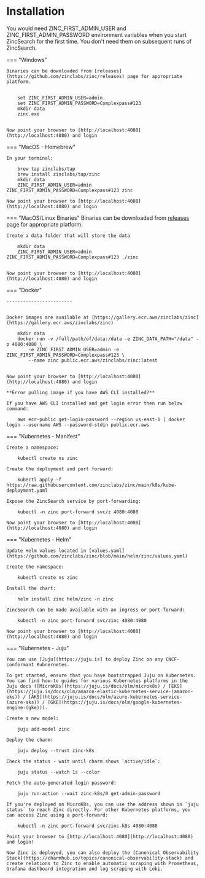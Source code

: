 # Installation

You would need ZINC_FIRST_ADMIN_USER and ZINC_FIRST_ADMIN_PASSWORD environment variables when you start ZincSearch for the first time. You don't need them on subsequent runs of ZincSearch.



=== "Windows" 

    Binaries can be downloaded from [releases](https://github.com/zinclabs/zinc/releases) page for appropriate platform.


        set ZINC_FIRST_ADMIN_USER=admin
        set ZINC_FIRST_ADMIN_PASSWORD=Complexpass#123
        mkdir data
        zinc.exe


    Now point your browser to [http://localhost:4080](http://localhost:4080) and login

=== "MacOS - Homebrew"

    In your terminal:

        brew tap zinclabs/tap
        brew install zinclabs/tap/zinc
        mkdir data
        ZINC_FIRST_ADMIN_USER=admin ZINC_FIRST_ADMIN_PASSWORD=Complexpass#123 zinc 

    Now point your browser to [http://localhost:4080](http://localhost:4080) and login

=== "MacOS/Linux Binaries"
    Binaries can be downloaded from [releases](https://github.com/zinclabs/zinc/releases) page for appropriate platform.

    Create a data folder that will store the data

        mkdir data
        ZINC_FIRST_ADMIN_USER=admin ZINC_FIRST_ADMIN_PASSWORD=Complexpass#123 ./zinc 


    Now point your browser to [http://localhost:4080](http://localhost:4080) and login

=== "Docker"

    ------------------------


    Docker images are available at [https://gallery.ecr.aws/zinclabs/zinc](https://gallery.ecr.aws/zinclabs/zinc)

        mkdir data
        docker run -v /full/path/of/data:/data -e ZINC_DATA_PATH="/data" -p 4080:4080 \
            -e ZINC_FIRST_ADMIN_USER=admin -e ZINC_FIRST_ADMIN_PASSWORD=Complexpass#123 \
            --name zinc public.ecr.aws/zinclabs/zinc:latest


    Now point your browser to [http://localhost:4080](http://localhost:4080) and login

    **Error pulling image if you have AWS CLI installed?**

    If you have AWS CLI installed and get login error then run below command:

        aws ecr-public get-login-password --region us-east-1 | docker login --username AWS --password-stdin public.ecr.aws


=== "Kubernetes - Manifest"

    Create a namespace:

        kubectl create ns zinc

    Create the deployment and port forward:

        kubectl apply -f https://raw.githubusercontent.com/zinclabs/zinc/main/k8s/kube-deployment.yaml
    
    Expose the ZincSearch service by port-forwarding:

        kubectl -n zinc port-forward svc/z 4080:4080

    Now point your browser to [http://localhost:4080](http://localhost:4080) and login

=== "Kubernetes - Helm"

    Update Helm values located in [values.yaml](https://github.com/zinclabs/zinc/blob/main/helm/zinc/values.yaml)

    Create the namespace:

        kubectl create ns zinc

    Install the chart:

        helm install zinc helm/zinc -n zinc

    ZincSearch can be made available with an ingress or port-forward:
    
        kubectl -n zinc port-forward svc/zinc 4080:4080

    Now point your browser to [http://localhost:4080](http://localhost:4080) and login

=== "Kubernetes - Juju"

    You can use [Juju](https://juju.is] to deploy Zinc on any CNCF-conformant Kubnernetes. 
    
    To get started, ensure that you have bootstrapped Juju on Kubernetes. You can find how-to guides for various Kubernetes platforms in the Juju docs ([MicroK8s](https://juju.is/docs/olm/microk8s) / [EKS](https://juju.is/docs/olm/amazon-elastic-kubernetes-service-(amazon-eks)) / [AKS](https://juju.is/docs/olm/azure-kubernetes-service-(azure-aks)) / [GKE](https://juju.is/docs/olm/google-kubernetes-engine-(gke))).

    Create a new model:
    
        juju add-model zinc
    
    Deploy the charm:

        juju deploy --trust zinc-k8s 

    Check the status - wait until charm shows `active/idle`:

        juju status --watch 1s --color

    Fetch the auto-generated login password:
    
        juju run-action --wait zinc-k8s/0 get-admin-password

    If you're deployed on MicroK8s, you can use the address shown in `juju status` to reach Zinc directly. For other Kubernetes platforms, you can access Zinc using a port-forward:
    
        kubectl -n zinc port-forward svc/zinc-k8s 4080:4080
    
    Point your browser to [http://localhost:4080](http://localhost:4080) and login!
    
    Now Zinc is deployed, you can also deploy the [Canonical Observability Stack](https://charmhub.io/topics/canonical-observability-stack) and create relations to Zinc to enable automatic scraping with Prometheus, Grafana dashboard integration and log scraping with Loki.
